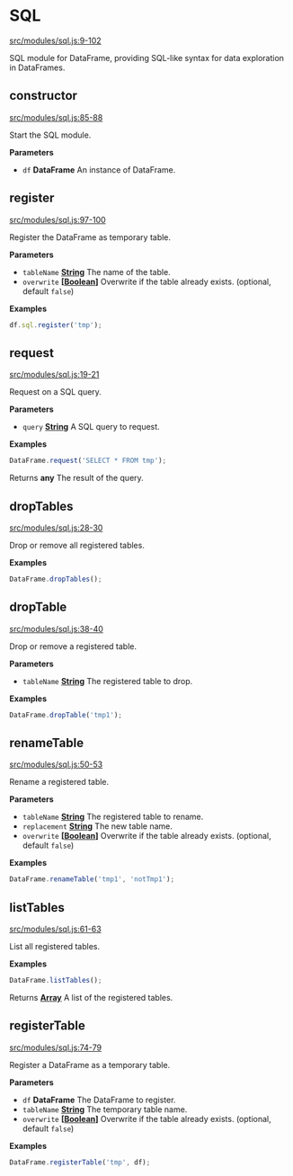 <!-- Generated by documentation.js. Update this documentation by updating the source code. -->

# SQL

[src/modules/sql.js:9-102](https://github.com/Gmousse/dataframe-js/blob/79ee230612b2c1ef1cf281fb110ecadd2da4e121/src/modules/sql.js#L9-L102 "Source code on GitHub")

SQL module for DataFrame, providing SQL-like syntax for data exploration in DataFrames.

## constructor

[src/modules/sql.js:85-88](https://github.com/Gmousse/dataframe-js/blob/79ee230612b2c1ef1cf281fb110ecadd2da4e121/src/modules/sql.js#L85-L88 "Source code on GitHub")

Start the SQL module.

**Parameters**

-   `df` **DataFrame** An instance of DataFrame.

## register

[src/modules/sql.js:97-100](https://github.com/Gmousse/dataframe-js/blob/79ee230612b2c1ef1cf281fb110ecadd2da4e121/src/modules/sql.js#L97-L100 "Source code on GitHub")

Register the DataFrame as temporary table.

**Parameters**

-   `tableName` **[String](https://developer.mozilla.org/en-US/docs/Web/JavaScript/Reference/Global_Objects/String)** The name of the table.
-   `overwrite` **\[[Boolean](https://developer.mozilla.org/en-US/docs/Web/JavaScript/Reference/Global_Objects/Boolean)]** Overwrite if the table already exists. (optional, default `false`)

**Examples**

```javascript
df.sql.register('tmp');
```

## request

[src/modules/sql.js:19-21](https://github.com/Gmousse/dataframe-js/blob/79ee230612b2c1ef1cf281fb110ecadd2da4e121/src/modules/sql.js#L19-L21 "Source code on GitHub")

Request on a SQL query.

**Parameters**

-   `query` **[String](https://developer.mozilla.org/en-US/docs/Web/JavaScript/Reference/Global_Objects/String)** A SQL query to request.

**Examples**

```javascript
DataFrame.request('SELECT * FROM tmp');
```

Returns **any** The result of the query.

## dropTables

[src/modules/sql.js:28-30](https://github.com/Gmousse/dataframe-js/blob/79ee230612b2c1ef1cf281fb110ecadd2da4e121/src/modules/sql.js#L28-L30 "Source code on GitHub")

Drop or remove all registered tables.

**Examples**

```javascript
DataFrame.dropTables();
```

## dropTable

[src/modules/sql.js:38-40](https://github.com/Gmousse/dataframe-js/blob/79ee230612b2c1ef1cf281fb110ecadd2da4e121/src/modules/sql.js#L38-L40 "Source code on GitHub")

Drop or remove a registered table.

**Parameters**

-   `tableName` **[String](https://developer.mozilla.org/en-US/docs/Web/JavaScript/Reference/Global_Objects/String)** The registered table to drop.

**Examples**

```javascript
DataFrame.dropTable('tmp1');
```

## renameTable

[src/modules/sql.js:50-53](https://github.com/Gmousse/dataframe-js/blob/79ee230612b2c1ef1cf281fb110ecadd2da4e121/src/modules/sql.js#L50-L53 "Source code on GitHub")

Rename a registered table.

**Parameters**

-   `tableName` **[String](https://developer.mozilla.org/en-US/docs/Web/JavaScript/Reference/Global_Objects/String)** The registered table to rename.
-   `replacement` **[String](https://developer.mozilla.org/en-US/docs/Web/JavaScript/Reference/Global_Objects/String)** The new table name.
-   `overwrite` **\[[Boolean](https://developer.mozilla.org/en-US/docs/Web/JavaScript/Reference/Global_Objects/Boolean)]** Overwrite if the table already exists. (optional, default `false`)

**Examples**

```javascript
DataFrame.renameTable('tmp1', 'notTmp1');
```

## listTables

[src/modules/sql.js:61-63](https://github.com/Gmousse/dataframe-js/blob/79ee230612b2c1ef1cf281fb110ecadd2da4e121/src/modules/sql.js#L61-L63 "Source code on GitHub")

List all registered tables.

**Examples**

```javascript
DataFrame.listTables();
```

Returns **[Array](https://developer.mozilla.org/en-US/docs/Web/JavaScript/Reference/Global_Objects/Array)** A list of the registered tables.

## registerTable

[src/modules/sql.js:74-79](https://github.com/Gmousse/dataframe-js/blob/79ee230612b2c1ef1cf281fb110ecadd2da4e121/src/modules/sql.js#L74-L79 "Source code on GitHub")

Register a DataFrame as a temporary table.

**Parameters**

-   `df` **DataFrame** The DataFrame to register.
-   `tableName` **[String](https://developer.mozilla.org/en-US/docs/Web/JavaScript/Reference/Global_Objects/String)** The temporary table name.
-   `overwrite` **\[[Boolean](https://developer.mozilla.org/en-US/docs/Web/JavaScript/Reference/Global_Objects/Boolean)]** Overwrite if the table already exists. (optional, default `false`)

**Examples**

```javascript
DataFrame.registerTable('tmp', df);
```
